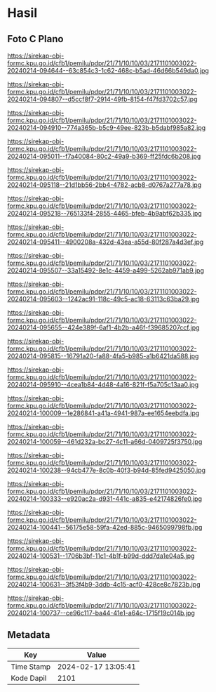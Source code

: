 # Hasil

## Foto C Plano

https://sirekap-obj-formc.kpu.go.id/cfb1/pemilu/pdpr/21/71/10/10/03/2171101003022-20240214-094644--63c854c3-1c62-468c-b5ad-46d66b549da0.jpg

https://sirekap-obj-formc.kpu.go.id/cfb1/pemilu/pdpr/21/71/10/10/03/2171101003022-20240214-094807--d5ccf8f7-2914-49fb-8154-f47fd3702c57.jpg

https://sirekap-obj-formc.kpu.go.id/cfb1/pemilu/pdpr/21/71/10/10/03/2171101003022-20240214-094910--774a365b-b5c9-49ee-823b-b5dabf985a82.jpg

https://sirekap-obj-formc.kpu.go.id/cfb1/pemilu/pdpr/21/71/10/10/03/2171101003022-20240214-095011--f7a40084-80c2-49a9-b369-ff25fdc6b208.jpg

https://sirekap-obj-formc.kpu.go.id/cfb1/pemilu/pdpr/21/71/10/10/03/2171101003022-20240214-095118--21d1bb56-2bb4-4782-acb8-d0767a277a78.jpg

https://sirekap-obj-formc.kpu.go.id/cfb1/pemilu/pdpr/21/71/10/10/03/2171101003022-20240214-095218--765133f4-2855-4465-bfeb-4b9abf62b335.jpg

https://sirekap-obj-formc.kpu.go.id/cfb1/pemilu/pdpr/21/71/10/10/03/2171101003022-20240214-095411--4900208a-432d-43ea-a55d-80f287a4d3ef.jpg

https://sirekap-obj-formc.kpu.go.id/cfb1/pemilu/pdpr/21/71/10/10/03/2171101003022-20240214-095507--33a15492-8e1c-4459-a499-5262ab971ab9.jpg

https://sirekap-obj-formc.kpu.go.id/cfb1/pemilu/pdpr/21/71/10/10/03/2171101003022-20240214-095603--1242ac91-118c-49c5-ac18-63113c63ba29.jpg

https://sirekap-obj-formc.kpu.go.id/cfb1/pemilu/pdpr/21/71/10/10/03/2171101003022-20240214-095655--424e389f-6af1-4b2b-a46f-f39685207ccf.jpg

https://sirekap-obj-formc.kpu.go.id/cfb1/pemilu/pdpr/21/71/10/10/03/2171101003022-20240214-095815--16791a20-fa88-4fa5-b985-a1b6421da588.jpg

https://sirekap-obj-formc.kpu.go.id/cfb1/pemilu/pdpr/21/71/10/10/03/2171101003022-20240214-095910--4cea1b84-4d48-4a16-821f-f5a705c13aa0.jpg

https://sirekap-obj-formc.kpu.go.id/cfb1/pemilu/pdpr/21/71/10/10/03/2171101003022-20240214-100009--1e286841-a41a-4941-987a-ee1654eebdfa.jpg

https://sirekap-obj-formc.kpu.go.id/cfb1/pemilu/pdpr/21/71/10/10/03/2171101003022-20240214-100059--461d232a-bc27-4c11-a66d-0409725f3750.jpg

https://sirekap-obj-formc.kpu.go.id/cfb1/pemilu/pdpr/21/71/10/10/03/2171101003022-20240214-100238--94cb477e-8c0b-40f3-b94d-85fed9425050.jpg

https://sirekap-obj-formc.kpu.go.id/cfb1/pemilu/pdpr/21/71/10/10/03/2171101003022-20240214-100333--e920ac2a-d931-441c-a835-e42174826fe0.jpg

https://sirekap-obj-formc.kpu.go.id/cfb1/pemilu/pdpr/21/71/10/10/03/2171101003022-20240214-100441--56175e58-59fa-42ed-885c-9465099798fb.jpg

https://sirekap-obj-formc.kpu.go.id/cfb1/pemilu/pdpr/21/71/10/10/03/2171101003022-20240214-100531--1706b3bf-11c1-4b1f-b99d-ddd7da1e04a5.jpg

https://sirekap-obj-formc.kpu.go.id/cfb1/pemilu/pdpr/21/71/10/10/03/2171101003022-20240214-100631--3f53f4b9-3ddb-4c15-acf0-428ce8c7823b.jpg

https://sirekap-obj-formc.kpu.go.id/cfb1/pemilu/pdpr/21/71/10/10/03/2171101003022-20240214-100737--ce96c117-ba44-41e1-a64c-1715f19c014b.jpg


## Metadata

| Key        | Value               |
| ---------- | ------------------- |
| Time Stamp | 2024-02-17 13:05:41 |
| Kode Dapil | 2101                |



